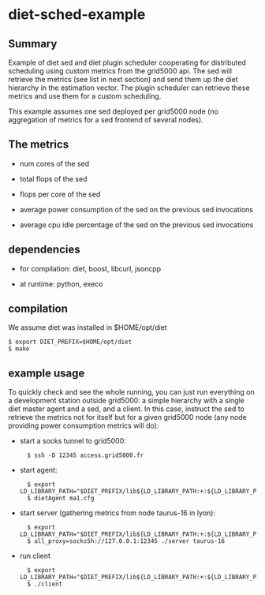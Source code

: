 diet-sched-example
==================

Summary
-------

Example of diet sed and diet plugin scheduler cooperating for
distributed scheduling using custom metrics from the grid5000 api. The
sed will retrieve the metrics (see list in next section) and send them
up the diet hierarchy in the estimation vector. The plugin scheduler
can retrieve these metrics and use them for a custom scheduling.

This example assumes one sed deployed per grid5000 node (no
aggregation of metrics for a sed frontend of several nodes).

The metrics
-----------

- num cores of the sed

- total flops of the sed

- flops per core of the sed

- average power consumption of the sed on the previous sed invocations

- average cpu idle percentage of the sed on the previous sed invocations

dependencies
------------

- for compilation: diet, boost, libcurl, jsoncpp

- at runtime: python, execo

compilation
-----------

We assume diet was installed in $HOME/opt/diet

    $ export DIET_PREFIX=$HOME/opt/diet
    $ make

example usage
-------------

To quickly check and see the whole running, you can just run
everything on a development station outside grid5000: a simple
hierarchy with a single diet master agent and a sed, and a client. In
this case, instruct the sed to retrieve the metrics not for itself but
for a given grid5000 node (any node providing power consumption
metrics will do):


- start a socks tunnel to grid5000:

        $ ssh -D 12345 access.grid5000.fr

- start agent:

        $ export LD_LIBRARY_PATH="$DIET_PREFIX/lib${LD_LIBRARY_PATH:+:${LD_LIBRARY_PATH}}"
        $ dietAgent ma1.cfg

- start server (gathering metrics from node taurus-16 in lyon):

        $ export LD_LIBRARY_PATH="$DIET_PREFIX/lib${LD_LIBRARY_PATH:+:${LD_LIBRARY_PATH}}"
        $ all_proxy=socks5h://127.0.0.1:12345 ./server taurus-16

- run client

        $ export LD_LIBRARY_PATH="$DIET_PREFIX/lib${LD_LIBRARY_PATH:+:${LD_LIBRARY_PATH}}"
        $ ./client
